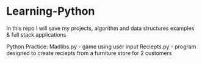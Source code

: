 # Learning-Python
In this repo I will save my projects, algorithm and data structures examples &amp; full stack applications

Python Practice:
Madlibs.py - game using user input
Reciepts.py - program designed to create reciepts from a furniture store for 2 customers
